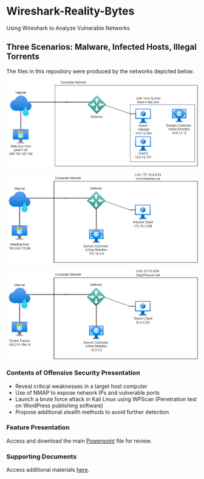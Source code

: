 # Wireshark-Reality-Bytes
Using Wireshark to Analyze Vulnerable Networks

## Three Scenarios: Malware, Infected Hosts, Illegal Torrents

The files in this repository were produced by the networks depicted below.

![Lab Services Diagram](Diagrams/scenario1.png)

![Lab Services Diagram](Diagrams/scenario2.png)

![Lab Services Diagram](Diagrams/scenario3.png)

### Contents of Offensive Security Presentation
- Reveal critical weaknesses in a target host computer
- Use of NMAP to expose network IPs and vulnerable ports
- Launch a brute force attack in Kali Linux using WPScan (Penetration test on WordPress publishing software)
- Propose additional stealth methods to avoid further detection

### Feature Presentation 

Access and download the main [Powerpoint](https://github.com/isejy07/Project3-OffSec-Final/blob/main/Presentation/Team_Offensive_Final_Project_Presentation.pptx) file for review.

### Supporting Documents 

Access additional materials [here](https://github.com/isejy07/Project3-OffSec-Final/tree/main/Documentation).

